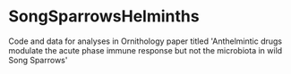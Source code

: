 # SongSparrowsHelminths
Code and data for analyses in Ornithology paper titled 'Anthelmintic drugs modulate the acute phase immune response but not the microbiota in wild Song Sparrows'


